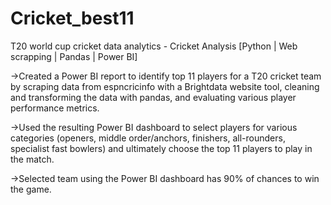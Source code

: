 # Cricket_best11
T20 world cup cricket data analytics - Cricket Analysis [Python | Web scrapping | Pandas | Power BI]

->Created a Power BI report to identify top 11 players for a T20 cricket team by scraping data from espncricinfo with a Brightdata website tool, cleaning and transforming the data with pandas, and evaluating various player performance metrics.

->Used the resulting Power BI dashboard to select players for various categories (openers, middle order/anchors, finishers, all-rounders, specialist fast bowlers) and ultimately choose the top 11 players to play in the match.

->Selected team using the Power BI dashboard has 90% of chances to win the game.
